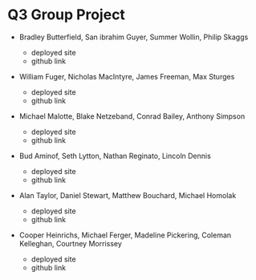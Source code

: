 # Q3 Group Project

* Bradley Butterfield, San ibrahim Guyer, Summer Wollin, Philip Skaggs
  * deployed site
  * github link

* William Fuger, Nicholas MacIntyre, James Freeman, Max Sturges
  * deployed site
  * github link

* Michael Malotte, Blake Netzeband, Conrad Bailey, Anthony Simpson
  * deployed site
  * github link

* Bud Aminof, Seth Lytton, Nathan Reginato, Lincoln Dennis
  * deployed site
  * github link

* Alan Taylor, Daniel Stewart, Matthew Bouchard, Michael Homolak
  * deployed site
  * github link

* Cooper Heinrichs, Michael Ferger, Madeline Pickering, Coleman Kelleghan, Courtney Morrissey
  * deployed site
  * github link
